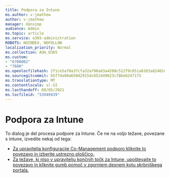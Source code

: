 ```yaml
---
title: Podpora za Intune
ms.author: v-jmathew
author: v-jmathew
manager: dansimp
audience: Admin
ms.topic: article
ms.service: o365-administration
ROBOTS: NOINDEX, NOFOLLOW
localization_priority: Normal
ms.collection: Adm_O365
ms.custom:
- "6700002"
- "7680"
ms.openlocfilehash: 2f1ce5af0a37cfa32a798a63a4208c512f9c651a8103ad2402ee3dd592a952eb
ms.sourcegitcommit: b5f7da89a650d2915dc652449623c78be6247175
ms.translationtype: MT
ms.contentlocale: sl-SI
ms.lasthandoff: 08/05/2021
ms.locfileid: "53949439"
---
```

# <a name="intune-support"></a>Podpora za Intune

To dialog je del procesa podpore za Intune. Če ne na voljo težave, povezane s intune, izvedite nekaj od tega:

- [Za upravitelja konfiguracije Co-Management podporo kliknite to povezavo in izberite ustrezno ploščico.](https://endpoint.microsoft.com/#blade/Microsoft_Intune_DeviceSettings/SupportMenu/helpSupport)
- [Za težave, ki niso v upravitelju končnih točk za Intune, upoštevajte to povezavo in kliknite gumb pomoč v zgornjem desnem kotu skrbniškega portala.](https://admin.microsoft.com/Adminportal/Home?source=applauncher#/support/requests)
